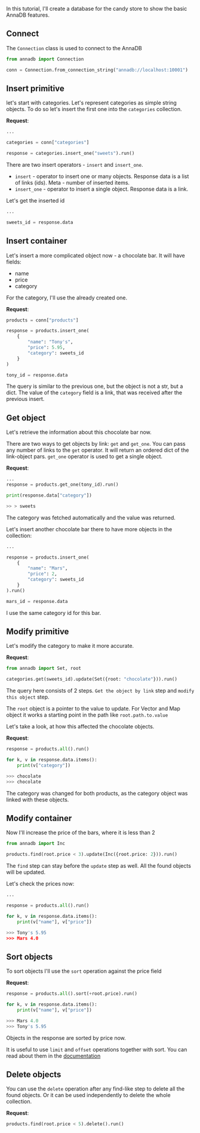 In this tutorial, I'll create a database for the candy store to show the basic
AnnaDB features.

## Connect

The `Connection` class is used to connect to the AnnaDB

```python
from annadb import Connection

conn = Connection.from_connection_string("annadb://localhost:10001")
```

## Insert primitive

let's start with categories. Let's represent categories as simple string
objects. To do so let's insert the first one into the `categories` collection.

**Request**:

```python
...

categories = conn["categories"]

response = categories.insert_one("sweets").run()
```

There are two insert operators - `insert` and `insert_one`.

- `insert` - operator to insert one or many objects. Response data is a list of
  links (ids). Meta - number of inserted items.
- `insert_one` - operator to insert a single object. Response data is a link.

Let's get the inserted id

```python
...

sweets_id = response.data
```

## Insert container

Let's insert a more complicated object now - a chocolate bar. It will have
fields:

- name
- price
- category

For the category, I'll use the already created one.

**Request**:

```python
products = conn["products"]

response = products.insert_one(
    {
        "name": "Tony's",
        "price": 5.95,
        "category": sweets_id
    }
)

tony_id = response.data
```

The query is similar to the previous one, but the object is not a str, but a
dict. The value of the `category` field is a link, that was received after the
previous insert.

## Get object

Let's retrieve the information about this chocolate bar now.

There are two ways to get objects by link: `get` and `get_one`. You can pass
any number of links to the `get` operator. It will return an ordered dict of
the link-object pars. `get_one` operator is used to get a single object.

**Request**:

```python
...
response = products.get_one(tony_id).run()

print(response.data["category"])

>> > sweets
```

The category was fetched automatically and the value was returned.

Let's insert another chocolate bar there to have more objects in the
collection:

```python
...

response = products.insert_one(
    {
        "name": "Mars",
        "price": 2,
        "category": sweets_id
    }
).run()

mars_id = response.data
```

I use the same category id for this bar.

## Modify primitive

Let's modify the category to make it more accurate.

**Request**:

```python
from annadb import Set, root

categories.get(sweets_id).update(Set({root: "chocolate"})).run()
```

The query here consists of 2 steps. `Get the object by link` step
and `modify this object` step.

The `root` object is a pointer to the value to update. For Vector and Map
object it works a starting point in the path like `root.path.to.value`

Let's take a look, at how this affected the chocolate objects.

**Request**:

```python
response = products.all().run()

for k, v in response.data.items():
    print(v["category"])

>>> chocolate
>>> chocolate
```

The category was changed for both products, as the category object was linked
with these objects.

## Modify container

Now I'll increase the price of the bars, where it is less than 2

```python
from annadb import Inc

products.find(root.price < 3).update(Inc({root.price: 2})).run()
```

The `find` step can stay before the `update` step as well. All the found
objects will be updated.

Let's check the prices now:

```python
...

response = products.all().run()

for k, v in response.data.items():
    print(v["name"], v["price"])

>>> Tony's 5.95
>>> Mars 4.0
```

## Sort objects

To sort objects I'll use the `sort` operation against the price field

**Request**:

```python
response = products.all().sort(+root.price).run()

for k, v in response.data.items():
    print(v["name"], v["price"])

>>> Mars 4.0
>>> Tony's 5.95
```

Objects in the response are sorted by price now.

It is useful to use `limit` and `offset` operations together with sort. You can
read about them in the [documentation](../../documentation/limit/)

## Delete objects

You can use the `delete` operation after any find-like step to delete all the found
objects. Or it can be used independently to delete the whole collection.

**Request**:

```python
products.find(root.price < 5).delete().run()
```
